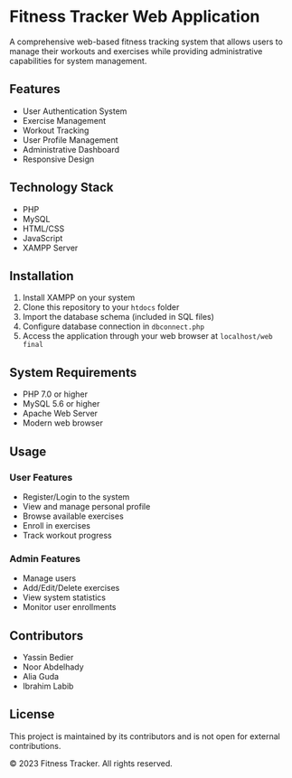 # Fitness Tracker Web Application

A comprehensive web-based fitness tracking system that allows users to manage their workouts and exercises while providing administrative capabilities for system management.

## Features

- User Authentication System
- Exercise Management
- Workout Tracking
- User Profile Management
- Administrative Dashboard
- Responsive Design

## Technology Stack

- PHP
- MySQL
- HTML/CSS
- JavaScript
- XAMPP Server

## Installation

1. Install XAMPP on your system
2. Clone this repository to your `htdocs` folder
3. Import the database schema (included in SQL files)
4. Configure database connection in `dbconnect.php`
5. Access the application through your web browser at `localhost/web final`

## System Requirements

- PHP 7.0 or higher
- MySQL 5.6 or higher
- Apache Web Server
- Modern web browser

## Usage

### User Features
- Register/Login to the system
- View and manage personal profile
- Browse available exercises
- Enroll in exercises
- Track workout progress

### Admin Features
- Manage users
- Add/Edit/Delete exercises
- View system statistics
- Monitor user enrollments

## Contributors

- Yassin Bedier
- Noor Abdelhady
- Alia Guda
- Ibrahim Labib

## License

This project is maintained by its contributors and is not open for external contributions.

© 2023 Fitness Tracker. All rights reserved.
